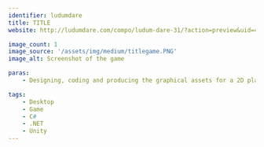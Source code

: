 ```yaml
---
identifier: ludumdare
title: TITLE
website: http://ludumdare.com/compo/ludum-dare-31/?action=preview&uid=47551

image_count: 1
image_source: '/assets/img/medium/titlegame.PNG'
image_alt: Screenshot of the game

paras:
    - Designing, coding and producing the graphical assets for a 2D platformer in Unity (as part of a 72-hour programming competition by Ludum Dare). Scripts written in C#/.NET.

tags:
    - Desktop
    - Game
    - C#
    - .NET
    - Unity
---
```

